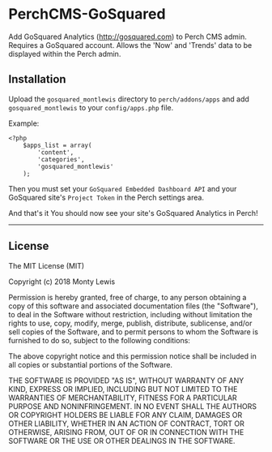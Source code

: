 # PerchCMS-GoSquared
Add GoSquared Analytics (http://gosquared.com) to Perch CMS admin. Requires a GoSquared account. Allows the 'Now' and 'Trends' data to be displayed within the Perch admin.

## Installation
Upload the `gosquared_montlewis` directory to `perch/addons/apps` and add `gosquared_montlewis` to your `config/apps.php` file.

Example:

	<?php
	    $apps_list = array(
	        'content', 
	        'categories',
	        'gosquared_montlewis'
	    );
	    
Then you must set your `GoSquared Embedded Dashboard API` and your GoSquared site's `Project Token` in the Perch settings area.

And that's it You should now see your site's GoSquared Analytics in Perch!

---


## License

The MIT License (MIT)

Copyright (c) 2018 Monty Lewis

Permission is hereby granted, free of charge, to any person obtaining a copy
of this software and associated documentation files (the "Software"), to deal
in the Software without restriction, including without limitation the rights
to use, copy, modify, merge, publish, distribute, sublicense, and/or sell
copies of the Software, and to permit persons to whom the Software is
furnished to do so, subject to the following conditions:

The above copyright notice and this permission notice shall be included in all
copies or substantial portions of the Software.

THE SOFTWARE IS PROVIDED "AS IS", WITHOUT WARRANTY OF ANY KIND, EXPRESS OR
IMPLIED, INCLUDING BUT NOT LIMITED TO THE WARRANTIES OF MERCHANTABILITY,
FITNESS FOR A PARTICULAR PURPOSE AND NONINFRINGEMENT. IN NO EVENT SHALL THE
AUTHORS OR COPYRIGHT HOLDERS BE LIABLE FOR ANY CLAIM, DAMAGES OR OTHER
LIABILITY, WHETHER IN AN ACTION OF CONTRACT, TORT OR OTHERWISE, ARISING FROM,
OUT OF OR IN CONNECTION WITH THE SOFTWARE OR THE USE OR OTHER DEALINGS IN THE
SOFTWARE.
